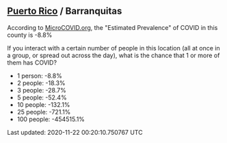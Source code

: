 
## [Puerto Rico](/united-states/puerto-rico) / Barranquitas

According to [MicroCOVID.org](http://microcovid.org),
the "Estimated Prevalence" of COVID in this county is -8.8%

If you interact with a certain number of people in this location
(all at once in a group, or spread out across the day), what is the chance that
1 or more of them has COVID?

- 1 person: -8.8%
- 2 people: -18.3%
- 3 people: -28.7%
- 5 people: -52.4%
- 10 people: -132.1%
- 25 people: -721.1%
- 100 people: -454515.1%

Last updated: 2020-11-22 00:20:10.750767 UTC
